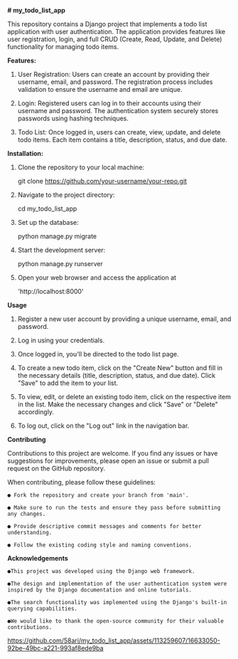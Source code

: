 **# my_todo_list_app**

This repository contains a Django project that implements a todo list application with user authentication. The application provides features like user registration, login, and full CRUD (Create, Read, Update, and Delete) functionality for managing todo items.

**Features:**

1. User Registration: Users can create an account by providing their username, email, and password. The registration process includes validation to ensure the username and email are unique.

2. Login: Registered users can log in to their accounts using their username and password. The authentication system securely stores passwords using hashing techniques.

3. Todo List: Once logged in, users can create, view, update, and delete todo items. Each item contains a title, description, status, and due date.


**Installation:**

1. Clone the repository to your local machine:
   
   git clone https://github.com/your-username/your-repo.git
2. Navigate to the project directory:
   
   cd my_todo_list_app
3. Set up the database:

   python manage.py migrate
4. Start the development server:

   python manage.py runserver
   
5. Open your web browser and access the application at
 
   'http://localhost:8000'
   

**Usage**

1. Register a new user account by providing a unique username, email, and password.

2. Log in using your credentials.

3. Once logged in, you'll be directed to the todo list page.

4. To create a new todo item, click on the "Create New" button and fill in the necessary details (title, description, status, and due date). Click "Save" to add the item to your list.

5. To view, edit, or delete an existing todo item, click on the respective item in the list. Make the necessary changes and click "Save" or "Delete" accordingly.

6. To log out, click on the "Log out" link in the navigation bar.


**Contributing**

  Contributions to this project are welcome. If you find any issues or have suggestions for improvements, please open an issue or submit a pull request on the GitHub repository.

  When contributing, please follow these guidelines:

    ● Fork the repository and create your branch from 'main'.

    ● Make sure to run the tests and ensure they pass before submitting any changes.

    ● Provide descriptive commit messages and comments for better understanding.

    ● Follow the existing coding style and naming conventions.





**Acknowledgements**

    ●This project was developed using the Django web framework.

    ●The design and implementation of the user authentication system were inspired by the Django documentation and online tutorials.

    ●The search functionality was implemented using the Django's built-in querying capabilities.

    ●We would like to thank the open-source community for their valuable contributions.










https://github.com/58ari/my_todo_list_app/assets/113259607/16633050-92be-49bc-a221-993af8ede9ba
























